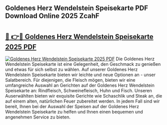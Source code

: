 ## Goldenes Herz Wendelstein Speisekarte PDF Download Online 2025 ZcahF

# <h2><a href="http://gc7dmz.nevu.top/?p=Goldenes+Herz+Wendelstein+Speisekarte">🔗 👉🔴 Goldenes Herz Wendelstein Speisekarte 2025 PDF</a></h2>

[![Goldenes Herz Wendelstein Speisekarte 2025 PDF](https://i.imgur.com/dBaPXMq.png)](http://gc7dmz.nevu.top/?p=Goldenes+Herz+Wendelstein+Speisekarte)
Die Goldenes Herz Wendelstein Speisekarte ist eine Gelegenheit, den Geschmack zu genießen und etwas für sich selbst zu wählen. Auf unserer Goldenes Herz Wendelstein Speisekarte bieten wir leichte und neue Optionen an - unser Salatbereich. Für diejenigen, die Fleisch mögen, bieten wir eine umfangreiche Auswahl an Gerichten auf der Goldenes Herz Wendelstein Speisekarte an: Rindfleisch, Schweinefleisch, Huhn und Fisch. Unseren Auserwählten bieten wir exquisite Gerichte wie Schaschlik und Steak an, die auf einem alten, natürlichen Feuer zubereitet werden. In jedem Fall sind wir bereit, Ihnen bei der Auswahl der Speisen auf der Goldenes Herz Wendelstein Speisekarte zu helfen und Ihnen einen bequemen und angenehmen Service zu bieten.
